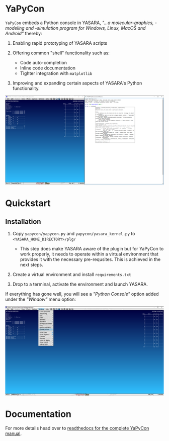 # YaPyCon

``YaPyCon`` embeds a Python console in YASARA, *"...a molecular-graphics, -modeling and -simulation
program for Windows, Linux, MacOS and Android"* thereby:

1. Enabling rapid prototyping of YASARA scripts
2. Offering common "shell" functionality such as:
   * Code auto-completion
   * Inline code documentation
   * Tighter integration with ``matplotlib``

3. Improving and expanding certain aspects of YASARA's Python functionality.

![image](https://github.com/aanastasiou/yapycon/raw/main/doc/source/resources/figures/fig_main_yapycon.png?raw=true)

# Quickstart

## Installation

1. Copy ``yapycon/yapycon.py`` and ``yapycon/yasara_kernel.py`` to ``<YASARA_HOME_DIRECTORY>/plg/``
   
   * This step does make YASARA aware of the plugin but for YaPyCon to work properly, it needs to operate within
     a virtual environment that provides it with the necessary pre-requsites. This is achieved in the next steps.
     
2. Create a virtual environment and install ``requirements.txt``

3. Drop to a terminal, activate the environment and launch YASARA.

If everything has gone well, you will see a *"Python Console"* option added under the *"Window"* menu option:

![image](https://github.com/aanastasiou/yapycon/raw/main/doc/source/resources/figures/fig_showing_option.png?raw=true)

# Documentation

For more details head over to [readthedocs for the complete YaPyCon manual]().